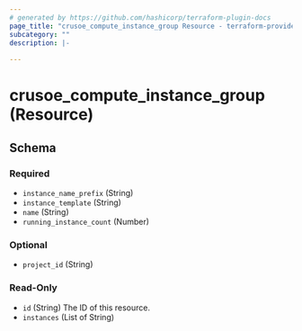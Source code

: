 ```yaml
---
# generated by https://github.com/hashicorp/terraform-plugin-docs
page_title: "crusoe_compute_instance_group Resource - terraform-provider-crusoe"
subcategory: ""
description: |-
  
---
```


# crusoe_compute_instance_group (Resource)





<!-- schema generated by tfplugindocs -->
## Schema

### Required

- `instance_name_prefix` (String)
- `instance_template` (String)
- `name` (String)
- `running_instance_count` (Number)

### Optional

- `project_id` (String)

### Read-Only

- `id` (String) The ID of this resource.
- `instances` (List of String)
